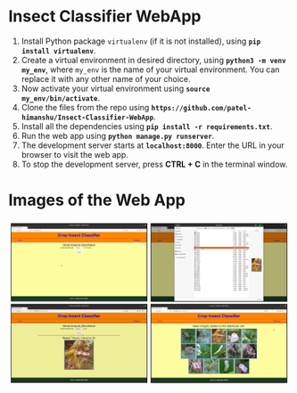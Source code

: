 # Insect Classifier WebApp

1. Install Python package `virtualenv` (if it is not installed), using **`pip install virtualenv`**.
1. Create a virtual environment in desired directory, using **`python3 -m venv my_env`**, where `my_env` is the name of your virtual environment. You can replace it with any other name of your choice.
1. Now activate your virtual environment using **`source my_env/bin/activate`**.
1. Clone the files from the repo using **`https://github.com/patel-himanshu/Insect-Classifier-WebApp`**.
1. Install all the dependencies using **`pip install -r requirements.txt`**.
1. Run the web app using **`python manage.py runserver`**.
1. The development server starts at **`localhost:8000`**. Enter the URL in your browser to visit the web app.
1. To stop the development server, press **CTRL + C** in the terminal window.

# Images of the Web App

![](images/Web_App.png)

